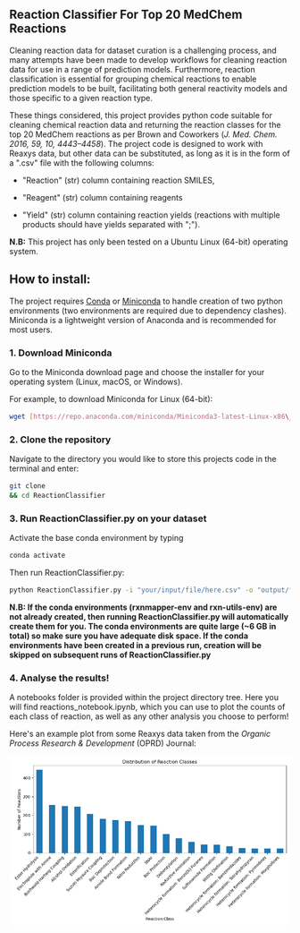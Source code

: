 ## Reaction Classifier For Top 20 MedChem Reactions

Cleaning reaction data for dataset curation is a challenging process, and many attempts have been made to develop workflows for cleaning reaction data for use in a range of prediction models. Furthermore, reaction classification is essential for grouping chemical reactions to enable prediction models to be built, facilitating both general reactivity models and those specific to a given reaction type.

These things considered, this project provides python code suitable for cleaning chemical reaction data and returning the reaction classes for the top 20 MedChem reactions as per Brown and Coworkers (_J. Med. Chem. 2016, 59, 10, 4443–4458_). The project code is designed to work with Reaxys data, but other data can be substituted, as long as it is in the form of a ".csv" file with the following columns:

*   "Reaction" (str) column containing reaction SMILES,
    
*   "Reagent" (str) column containing reagents
    
*   "Yield" (str) column containing reaction yields (reactions with multiple products should have yields separated with ";").
    

**N.B:** This project has only been tested on a Ubuntu Linux (64-bit) operating system.

## How to install:

The project requires [Conda](https://docs.conda.io/en/latest/) or [Miniconda](https://docs.conda.io/en/latest/miniconda.html) to handle creation of two python environments (two environments are required due to dependency clashes). Miniconda is a lightweight version of Anaconda and is recommended for most users.

### 1\. Download Miniconda

Go to the Miniconda download page and choose the installer for your operating system (Linux, macOS, or Windows).

For example, to download Miniconda for Linux (64-bit):

```bash
wget [https://repo.anaconda.com/miniconda/Miniconda3-latest-Linux-x86\_64.sh](https://repo.anaconda.com/miniconda/Miniconda3-latest-Linux-x86_64.sh%7D)

```

### 2\. Clone the repository

Navigate to the directory you would like to store this projects code in the terminal and enter:

```bash
git clone 
&& cd ReactionClassifier

```

### 3\. Run ReactionClassifier.py on your dataset

Activate the base conda environment by typing

```bash
conda activate

```

Then run ReactionClassifier.py:

```bash
python ReactionClassifier.py -i "your/input/file/here.csv" -o "output/file/destination/and/name.csv"

```

**N.B: If the conda environments (rxnmapper-env and rxn-utils-env) are not already created, then running ReactionClassifier.py will automatically create them for you. The conda environments are quite large (~6 GB in total) so make sure you have adequate disk space. If the conda environments have been created in a previous run, creation will be skipped on subsequent runs of ReactionClassifier.py**

### 4\. Analyse the results!

A notebooks folder is provided within the project directory tree. Here you will find reactions\_notebook.ipynb, which you can use to plot the counts of each class of reaction, as well as any other analysis you choose to perform!

Here's an example plot from some Reaxys data taken from the _Organic Process Research & Development_ (OPRD) Journal:

![Example results plot](output/reaction_class_distribution.png)